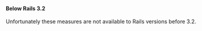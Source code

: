 


#### Below Rails 3.2
Unfortunately these measures are not available to Rails versions before 3.2.

